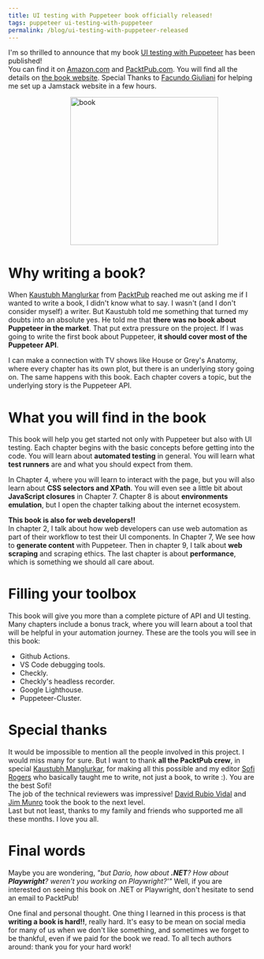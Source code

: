 ```yaml
---
title: UI testing with Puppeteer book officially released!
tags: puppeteer ui-testing-with-puppeteer
permalink: /blog/ui-testing-with-puppeteer-released
---
```


I'm so thrilled to announce that my book [UI testing with Puppeteer](https://www.uitestingwithpuppeteer.com/)  has been published!  
You can find it on [Amazon.com](https://www.amazon.com/Testing-Puppeteer-end-end-automation/dp/180020678X/) and 
[PacktPub.com](https://www.packtpub.com/product/ui-testing-with-puppeteer/9781800206786). You will find all the details on [the book website](https://www.uitestingwithpuppeteer.com/). Special Thanks to [Facundo Giuliani](https://fgiuliani.com/) for helping me set up a Jamstack website in a few hours.  

<img src="https://www.uitestingwithpuppeteer.com/images/B16113_Mockup%20cover.jpg" alt="book" width="300" style="
    margin-left: 25%;
">


# Why writing a book?

When [Kaustubh Manglurkar](https://www.linkedin.com/in/kaustubh-manglurkar-871ba0167/) from [PacktPub](https://www.packtpub.com/) reached me out asking me if I wanted to write a book, I didn't know what to say. I wasn't (and I don't consider myself) a writer. But Kaustubh told me something that turned my doubts into an absolute yes. He told me that **there was no book about Puppeteer in the market**.
That put extra pressure on the project. If I was going to write the first book about Puppeteer, **it should cover most of the Puppeteer API**.  

I can make a connection with TV shows like House or Grey's Anatomy, where every chapter has its own plot, but there is an underlying story going on. The same happens with this book. Each chapter covers a topic, but the underlying story is the Puppeteer API.  

# What you will find in the book

This book will help you get started not only with Puppeteer but also with UI testing. Each chapter begins with the basic concepts before getting into the code. You will learn about **automated testing** in general. You will learn what **test runners** are and what you should expect from them. 

In Chapter 4, where you will learn to interact with the page, but you will also learn about **CSS selectors and XPath**. You will even see a little bit about **JavaScript closures** in Chapter 7. Chapter 8 is about **environments emulation**, but I open the chapter talking about the internet ecosystem. 

**This book is also for web developers!!**  
In chapter 2, I talk about how web developers can use web automation as part of their workflow to test their UI components. In Chapter 7, We see how to **generate content** with Puppeteer. Then in chapter 9, I talk about **web scraping** and scraping ethics. The last chapter is about **performance**, which is something we should all care about.

# Filling your toolbox

This book will give you more than a complete picture of API and UI testing. Many chapters include a bonus track, where you will learn about a tool that will be helpful in your automation journey. 
These are the tools you will see in this book:
 * Github Actions.
 * VS Code debugging tools.
 * Checkly.
 * Checkly's headless recorder.
 * Google Lighthouse.
 * Puppeteer-Cluster.


# Special thanks

It would be impossible to mention all the people involved in this project. I would miss many for sure. But I want to thank **all the PacktPub crew**, in special [Kaustubh Manglurkar](https://www.linkedin.com/in/kaustubh-manglurkar-871ba0167/), for making all this possible and my editor [Sofi Rogers](https://www.linkedin.com/in/sofi-rogers-93b7177a/) who basically taught me to write, not just a book, to write :). You are the best Sofi!  
The job of the technical reviewers was impressive! [David Rubio Vidal](https://www.linkedin.com/in/davidrv87/) and [Jim Munro](https://www.linkedin.com/in/jimfmunro/) took the book to the next level.  
Last but not least, thanks to my family and friends who supported me all these months. I love you all.

# Final words

Maybe you are wondering, *"but Dario, how about **.NET**? How about **Playwright**? weren't you working on Playwright?'"* Well, if you are interested on seeing this book on .NET or  Playwright, don't hesitate to send an email to PacktPub! 

One final and personal thought. One thing I learned in this process is that **writing a book is hard!!**, really hard. It's easy to be mean on social media for many of us when we don't like something, and sometimes we forget to be thankful, even if we paid for the book we read. 
To all tech authors around: thank you for your hard work!

 
 

